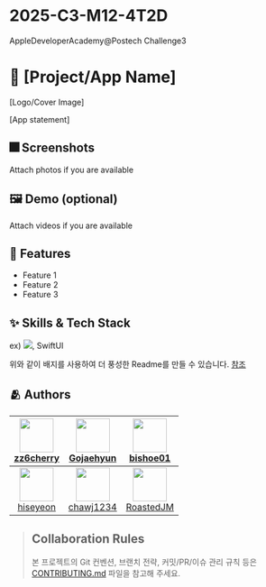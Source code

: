 # 2025-C3-M12-4T2D
AppleDeveloperAcademy@Postech Challenge3

# :iphone: [Project/App Name]
[Logo/Cover Image]

[App statement]

## :fireworks: Screenshots

Attach photos if you are available

## :framed_picture: Demo (optional)

Attach videos if you are available


## :pushpin: Features

- Feature 1
- Feature 2
- Feature 3


## :sparkles: Skills & Tech Stack

ex) <img src="https://img.shields.io/badge/Swift-FA7343?style=flat&logo=Swift&logoColor=white"/>, SwiftUI

위와 같이 배지를 사용하여 더 풍성한 Readme를 만들 수 있습니다.
[참조](https://shields.io/)


## :people_hugging: Authors

| [<img src="https://github.com/zz6cherry.png" width="60" height="60"/><br/>zz6cherry](https://github.com/zz6cherry) | [<img src="https://github.com/Gojaehyun.png" width="60" height="60"/><br/>Gojaehyun](https://github.com/Gojaehyun) | [<img src="https://github.com/bishoe01.png" width="60" height="60"/><br/>bishoe01](https://github.com/bishoe01) |
| :---: | :---: | :---: |
| [<img src="https://github.com/hiseyeon.png" width="60" height="60"/><br/>hiseyeon](https://github.com/hiseyeon) | [<img src="https://github.com/chawj1234.png" width="60" height="60"/><br/>chawj1234](https://github.com/chawj1234) | [<img src="https://github.com/RoastedJM.png" width="60" height="60"/><br/>RoastedJM](https://github.com/RoastedJM) |


> ## **Collaboration Rules**
> 본 프로젝트의 Git 컨벤션, 브랜치 전략, 커밋/PR/이슈 관리 규칙 등은  
> [CONTRIBUTING.md](.github/CONTRIBUTING.md) 파일을 참고해 주세요.


